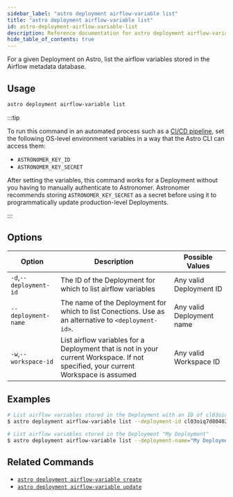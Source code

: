```yaml
---
sidebar_label: "astro deployment airflow-variable list"
title: "astro deployment airflow-variable list"
id: astro-deployment-airflow-variable-list
description: Reference documentation for astro deployment airflow-variable list.
hide_table_of_contents: true
---
```


For a given Deployment on Astro, list the airflow variables stored in the Airflow metadata database.

## Usage

```sh
astro deployment airflow-variable list
```

:::tip

To run this command in an automated process such as a [CI/CD pipeline](set-up-ci-cd.md), set the following OS-level environment variables in a way that the Astro CLI can access them:

- `ASTRONOMER_KEY_ID`
- `ASTRONOMER_KEY_SECRET`

After setting the variables, this command works for a Deployment without you having to manually authenticate to Astronomer. Astronomer recommends storing `ASTRONOMER_KEY_SECRET` as a secret before using it to programmatically update production-level Deployments.

:::

## Options

| Option                         | Description                                                                            | Possible Values                                                                |
| ------------------------------ | -------------------------------------------------------------------------------------- | ------------------------------------------------------------------------------ |
| `-d`,`--deployment-id`           |    The ID of the Deployment for which to list airflow variables                                                | Any valid Deployment ID |
| `--deployment-name` | The name of the Deployment for which to list Conections. Use as an alternative to `<deployment-id>`. | Any valid Deployment name                                            |
| `-w`,`--workspace-id`          | List airflow variables for a Deployment that is not in your current Workspace. If not specified, your current Workspace is assumed           | Any valid Workspace ID                                                         |

## Examples

```sh
# List airflow variables stored in the Deployment with an ID of cl03oiq7d80402nwn7fsl3dmv
$ astro deployment airflow-variable list --deployment-id cl03oiq7d80402nwn7fsl3dmv

# List airflow variables stored in the Deployment "My Deployment"
$ astro deployment airflow-variable list --deployment-name="My Deployment"
```

## Related Commands

- [`astro deployment airflow-variable create`](cli/astro-deployment-airflow-variable-create.md)
- [`astro deployment airflow-variable update`](cli/astro-deployment-airflow-variable-update.md)
